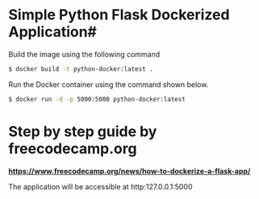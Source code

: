 # Simple Python Flask Dockerized Application#

Build the image using the following command

```bash
$ docker build -t python-docker:latest .
```

Run the Docker container using the command shown below.

```bash
$ docker run -d -p 5000:5000 python-docker:latest
```

# Step by step guide by freecodecamp.org

**https://www.freecodecamp.org/news/how-to-dockerize-a-flask-app/**

The application will be accessible at http:127.0.0.1:5000 